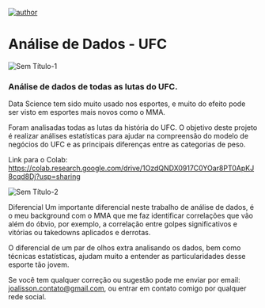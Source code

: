 [![author](https://img.shields.io/badge/LinkedIn-joalissoncmoreira-blue.svg)](https://www.linkedin.com/in/joalisson-da-costa-moreira-12119b220/)
# Análise de Dados - UFC
![Sem Título-1](https://user-images.githubusercontent.com/63914002/131749675-b3255225-f68d-4586-a092-a6e10feb6da8.jpg)


### Análise de dados de todas as lutas do UFC.

Data Science tem sido muito usado nos esportes, e muito do efeito pode ser visto em esportes mais novos como o MMA.

Foram analisadas todas as lutas da história do UFC. O objetivo deste projeto é realizar análises estatísticas para ajudar na
compreensão do modelo de negócios do UFC e as principais diferenças entre as categorias de peso.

Link para o Colab: https://colab.research.google.com/drive/1OzdQNDX0917C0YOar8PT0ApKJ8cqd8Dj?usp=sharing

![Sem Título-2](https://user-images.githubusercontent.com/63914002/131590324-8078c506-186c-4a25-8137-e491eb86ac94.png)

Diferencial
Um importante diferencial neste trabalho de análise de dados, é o meu background com o MMA que me faz identificar correlações
que vão além do óbvio, por exemplo, a correlação entre golpes significativos e vitórias ou takedowns aplicados e derrotas.

O diferencial de um par de olhos extra analisando os dados, bem como técnicas estatísticas, ajudam muito a entender as particularidades
desse esporte tão jovem.

Se você tem qualquer correção ou sugestão pode me enviar por email: joalisson.contato@gmail.com, ou entrar em contato comigo por qualquer rede social.


